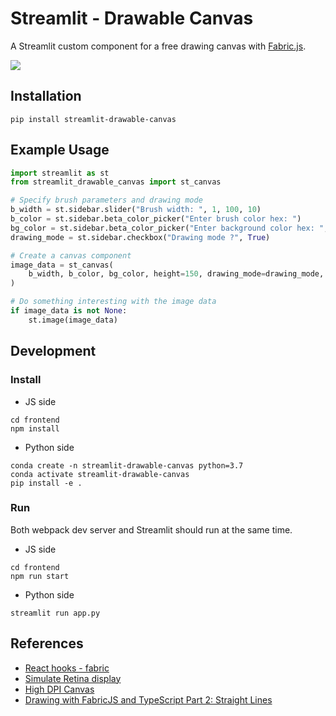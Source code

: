 # Streamlit - Drawable Canvas

A Streamlit custom component for a free drawing canvas with [Fabric.js](http://fabricjs.com/).

![](./img/demo.gif)

## Installation

```shell script
pip install streamlit-drawable-canvas
```

## Example Usage

```python
import streamlit as st
from streamlit_drawable_canvas import st_canvas

# Specify brush parameters and drawing mode
b_width = st.sidebar.slider("Brush width: ", 1, 100, 10)
b_color = st.sidebar.beta_color_picker("Enter brush color hex: ")
bg_color = st.sidebar.beta_color_picker("Enter background color hex: ", "#eee")
drawing_mode = st.sidebar.checkbox("Drawing mode ?", True)

# Create a canvas component
image_data = st_canvas(
    b_width, b_color, bg_color, height=150, drawing_mode=drawing_mode, key="canvas"
)

# Do something interesting with the image data
if image_data is not None:
    st.image(image_data)
```

## Development 

### Install

* JS side

```shell script
cd frontend
npm install
```

* Python side 

```shell script
conda create -n streamlit-drawable-canvas python=3.7
conda activate streamlit-drawable-canvas
pip install -e .
```

### Run

Both webpack dev server and Streamlit should run at the same time.

* JS side

```shell script
cd frontend
npm run start
```

* Python side

```shell script
streamlit run app.py
```

## References 

* [React hooks - fabric](https://github.com/fabricjs/fabric.js/issues/5951#issuecomment-563427231)
* [Simulate Retina display](https://stackoverflow.com/questions/12243549/how-to-test-a-webpage-meant-for-retina-display)
* [High DPI Canvas](https://www.html5rocks.com/en/tutorials/canvas/hidpi/)
* [Drawing with FabricJS and TypeScript Part 2: Straight Lines](https://exceptionnotfound.net/drawing-with-fabricjs-and-typescript-part-2-straight-lines/)
